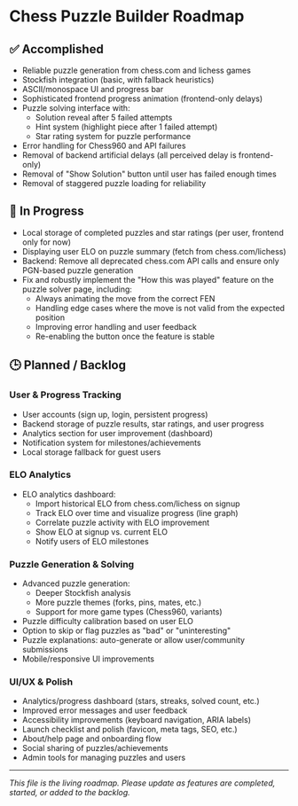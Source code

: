 # Chess Puzzle Builder Roadmap

## ✅ Accomplished
- Reliable puzzle generation from chess.com and lichess games
- Stockfish integration (basic, with fallback heuristics)
- ASCII/monospace UI and progress bar
- Sophisticated frontend progress animation (frontend-only delays)
- Puzzle solving interface with:
  - Solution reveal after 5 failed attempts
  - Hint system (highlight piece after 1 failed attempt)
  - Star rating system for puzzle performance
- Error handling for Chess960 and API failures
- Removal of backend artificial delays (all perceived delay is frontend-only)
- Removal of "Show Solution" button until user has failed enough times
- Removal of staggered puzzle loading for reliability

## 🚧 In Progress
- Local storage of completed puzzles and star ratings (per user, frontend only for now)
- Displaying user ELO on puzzle summary (fetch from chess.com/lichess)
- Backend: Remove all deprecated chess.com API calls and ensure only PGN-based puzzle generation
- Fix and robustly implement the "How this was played" feature on the puzzle solver page, including:
  - Always animating the move from the correct FEN
  - Handling edge cases where the move is not valid from the expected position
  - Improving error handling and user feedback
  - Re-enabling the button once the feature is stable

## 🕒 Planned / Backlog
### User & Progress Tracking
- User accounts (sign up, login, persistent progress)
- Backend storage of puzzle results, star ratings, and user progress
- Analytics section for user improvement (dashboard)
- Notification system for milestones/achievements
- Local storage fallback for guest users

### ELO Analytics
- ELO analytics dashboard:
  - Import historical ELO from chess.com/lichess on signup
  - Track ELO over time and visualize progress (line graph)
  - Correlate puzzle activity with ELO improvement
  - Show ELO at signup vs. current ELO
  - Notify users of ELO milestones

### Puzzle Generation & Solving
- Advanced puzzle generation:
  - Deeper Stockfish analysis
  - More puzzle themes (forks, pins, mates, etc.)
  - Support for more game types (Chess960, variants)
- Puzzle difficulty calibration based on user ELO
- Option to skip or flag puzzles as "bad" or "uninteresting"
- Puzzle explanations: auto-generate or allow user/community submissions
- Mobile/responsive UI improvements

### UI/UX & Polish
- Analytics/progress dashboard (stars, streaks, solved count, etc.)
- Improved error messages and user feedback
- Accessibility improvements (keyboard navigation, ARIA labels)
- Launch checklist and polish (favicon, meta tags, SEO, etc.)
- About/help page and onboarding flow
- Social sharing of puzzles/achievements
- Admin tools for managing puzzles and users

---

*This file is the living roadmap. Please update as features are completed, started, or added to the backlog.* 